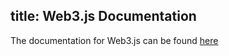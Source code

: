 title: Web3.js Documentation
---

The documentation for Web3.js can be found [here](https://web3js.readthedocs.io/en/v1.2.1/)
